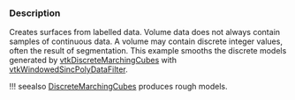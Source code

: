 ### Description
Creates surfaces from labelled data. Volume data does not always contain samples of continuous data. A volume may contain discrete integer values, often the result of segmentation. This example smooths the discrete models generated by [vtkDiscreteMarchingCubes](http://www.vtk.org/doc/nightly/html/classvtkDiscreteMarchingCubes.html) with [vtkWindowedSincPolyDataFilter](http://www.vtk.org/doc/nightly/html/classvtkWindowedSincPolyDataFilter.html).

!!! seealso
    [DiscreteMarchingCubes](/Cxx/Modelling/DiscreteMarchingCubes) produces rough models.

